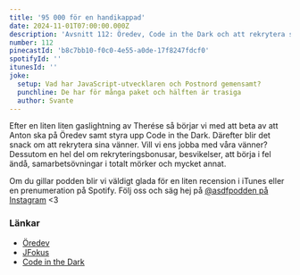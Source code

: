 ```yaml
---
title: '95 000 för en handikappad'
date: 2024-11-01T07:00:00.000Z
description: 'Avsnitt 112: Öredev, Code in the Dark och att rekrytera sina vänner.'
number: 112
pinecastId: 'b8c7bb10-f0c0-4e55-a0de-17f8247fdcf0'
spotifyId: ''
itunesId: ''
joke:
  setup: Vad har JavaScript-utvecklaren och Postnord gemensamt?
  punchline: De har för många paket och hälften är trasiga
  author: Svante
---
```


Efter en liten liten gaslightning av Therése så börjar vi med att beta av att Anton ska på Öredev samt styra upp Code in the Dark. Därefter blir det snack om att rekrytera sina vänner. Vill vi ens jobba med våra vänner? Dessutom en hel del om rekryteringsbonusar, besvikelser, att börja i fel ändå, samarbetsövningar i totalt mörker och mycket annat.

Om du gillar podden blir vi väldigt glada för en liten recension i iTunes eller en prenumeration på Spotify. Följ oss och säg hej på [@asdfpodden på Instagram](https://www.instagram.com/asdfpodden/) &lt;3

### Länkar

- [Öredev](https://oredev.org/)
- [JFokus](https://www.jfokus.se/)
- [Code in the Dark](https://mpyadigital.confetti.events/code-in-the-dark-malmo-2024/)
